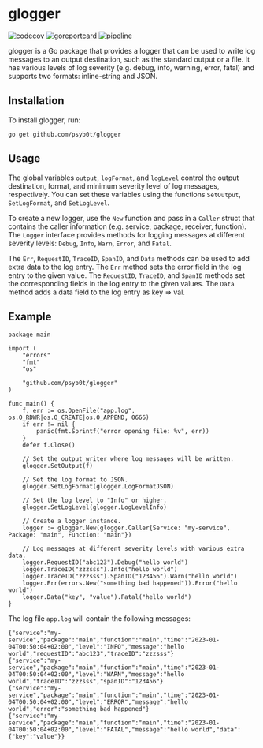 # glogger

[![codecov](https://codecov.io/gh/psyb0t/glogger/branch/master/graph/badge.svg?token=QG0NA3QE7I)](https://codecov.io/gh/psyb0t/glogger)
[![goreportcard](https://goreportcard.com/badge/github.com/psyb0t/glogger)](https://goreportcard.com/report/github.com/psyb0t/glogger)
[![pipeline](https://github.com/psyb0t/glogger/actions/workflows/pipeline.yml/badge.svg)](https://github.com/psyb0t/glogger/actions/workflows/pipeline.yml)

glogger is a Go package that provides a logger that can be used to write log messages to an output destination, such as the standard output or a file. It has various levels of log severity (e.g. debug, info, warning, error, fatal) and supports two formats: inline-string and JSON.

## Installation

To install glogger, run:

`go get github.com/psyb0t/glogger`

## Usage

The global variables `output`, `logFormat`, and `logLevel` control the output destination, format, and minimum severity level of log messages, respectively. You can set these variables using the functions `SetOutput`, `SetLogFormat`, and `SetLogLevel`.

To create a new logger, use the `New` function and pass in a `Caller` struct that contains the caller information (e.g. service, package, receiver, function). The `Logger` interface provides methods for logging messages at different severity levels: `Debug`, `Info`, `Warn`, `Error`, and `Fatal`.

The `Err`, `RequestID`, `TraceID`, `SpanID`, and `Data` methods can be used to add extra data to the log entry. The `Err` method sets the error field in the log entry to the given value. The `RequestID`, `TraceID`, and `SpanID` methods set the corresponding fields in the log entry to the given values. The `Data` method adds a data field to the log entry as key => val.

## Example

```golang
package main

import (
	"errors"
	"fmt"
	"os"

	"github.com/psyb0t/glogger"
)

func main() {
	f, err := os.OpenFile("app.log", os.O_RDWR|os.O_CREATE|os.O_APPEND, 0666)
	if err != nil {
		panic(fmt.Sprintf("error opening file: %v", err))
	}
	defer f.Close()

	// Set the output writer where log messages will be written.
	glogger.SetOutput(f)

	// Set the log format to JSON.
	glogger.SetLogFormat(glogger.LogFormatJSON)

	// Set the log level to "Info" or higher.
	glogger.SetLogLevel(glogger.LogLevelInfo)

	// Create a logger instance.
	logger := glogger.New(glogger.Caller{Service: "my-service", Package: "main", Function: "main"})

	// Log messages at different severity levels with various extra data.
	logger.RequestID("abc123").Debug("hello world")
	logger.TraceID("zzzsss").Info("hello world")
	logger.TraceID("zzzsss").SpanID("123456").Warn("hello world")
	logger.Err(errors.New("something bad happened")).Error("hello world")
	logger.Data("key", "value").Fatal("hello world")
}
```

The log file `app.log` will contain the following messages:

```
{"service":"my-service","package":"main","function":"main","time":"2023-01-04T00:50:04+02:00","level":"INFO","message":"hello world","requestID":"abc123","traceID":"zzzsss"}
{"service":"my-service","package":"main","function":"main","time":"2023-01-04T00:50:04+02:00","level":"WARN","message":"hello world","traceID":"zzzsss","spanID":"123456"}
{"service":"my-service","package":"main","function":"main","time":"2023-01-04T00:50:04+02:00","level":"ERROR","message":"hello world","error":"something bad happened"}
{"service":"my-service","package":"main","function":"main","time":"2023-01-04T00:50:04+02:00","level":"FATAL","message":"hello world","data":{"key":"value"}}
```
